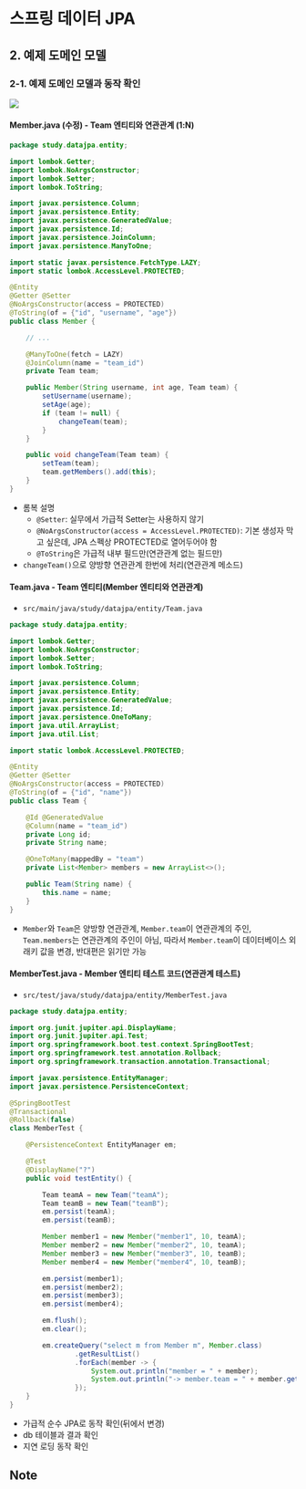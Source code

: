 # 스프링 데이터 JPA

## 2. 예제 도메인 모델

### 2-1. 예제 도메인 모델과 동작 확인

![](https://i.ibb.co/TmPmhPS/bandicam-2021-07-21-18-45-41-876.jpg)

#### Member.java (수정) - Team 엔티티와 연관관계 (1:N)

```java
package study.datajpa.entity;

import lombok.Getter;
import lombok.NoArgsConstructor;
import lombok.Setter;
import lombok.ToString;

import javax.persistence.Column;
import javax.persistence.Entity;
import javax.persistence.GeneratedValue;
import javax.persistence.Id;
import javax.persistence.JoinColumn;
import javax.persistence.ManyToOne;

import static javax.persistence.FetchType.LAZY;
import static lombok.AccessLevel.PROTECTED;

@Entity
@Getter @Setter
@NoArgsConstructor(access = PROTECTED)
@ToString(of = {"id", "username", "age"})
public class Member {

    // ...

    @ManyToOne(fetch = LAZY)
    @JoinColumn(name = "team_id")
    private Team team;

    public Member(String username, int age, Team team) {
        setUsername(username);
        setAge(age);
        if (team != null) {
            changeTeam(team);
        }
    }

    public void changeTeam(Team team) {
        setTeam(team);
        team.getMembers().add(this);
    }
}

```

* 롬복 설명
    * `@Setter`: 실무에서 가급적 Setter는 사용하지 않기
    * `@NoArgsConstructor(access = AccessLevel.PROTECTED)`: 기본 생성자 막고 싶은데, JPA 스펙상 PROTECTED로 열어두어야 함
    * `@ToString`은 가급적 내부 필드만(연관관계 없는 필드만)
* `changeTeam()`으로 양방향 연관관계 한번에 처리(연관관계 메소드)

#### Team.java - Team 엔티티(Member 엔티티와 연관관계)

* `src/main/java/study/datajpa/entity/Team.java`

```java
package study.datajpa.entity;

import lombok.Getter;
import lombok.NoArgsConstructor;
import lombok.Setter;
import lombok.ToString;

import javax.persistence.Column;
import javax.persistence.Entity;
import javax.persistence.GeneratedValue;
import javax.persistence.Id;
import javax.persistence.OneToMany;
import java.util.ArrayList;
import java.util.List;

import static lombok.AccessLevel.PROTECTED;

@Entity
@Getter @Setter
@NoArgsConstructor(access = PROTECTED)
@ToString(of = {"id", "name"})
public class Team {

    @Id @GeneratedValue
    @Column(name = "team_id")
    private Long id;
    private String name;

    @OneToMany(mappedBy = "team")
    private List<Member> members = new ArrayList<>();

    public Team(String name) {
        this.name = name;
    }
}

```

* `Member`와 `Team`은 양방향 연관관계, `Member.team`이 연관관계의 주인, `Team.members`는 연관관계의 주인이 아님, 따라서 `Member.team`이 데이터베이스 외래키 값을
  변경, 반대편은 읽기만 가능

#### MemberTest.java - Member 엔티티 테스트 코드(연관관계 테스트)

* `src/test/java/study/datajpa/entity/MemberTest.java`

```java
package study.datajpa.entity;

import org.junit.jupiter.api.DisplayName;
import org.junit.jupiter.api.Test;
import org.springframework.boot.test.context.SpringBootTest;
import org.springframework.test.annotation.Rollback;
import org.springframework.transaction.annotation.Transactional;

import javax.persistence.EntityManager;
import javax.persistence.PersistenceContext;

@SpringBootTest
@Transactional
@Rollback(false)
class MemberTest {

    @PersistenceContext EntityManager em;

    @Test
    @DisplayName("?")
    public void testEntity() {

        Team teamA = new Team("teamA");
        Team teamB = new Team("teamB");
        em.persist(teamA);
        em.persist(teamB);

        Member member1 = new Member("member1", 10, teamA);
        Member member2 = new Member("member2", 10, teamA);
        Member member3 = new Member("member3", 10, teamB);
        Member member4 = new Member("member4", 10, teamB);

        em.persist(member1);
        em.persist(member2);
        em.persist(member3);
        em.persist(member4);

        em.flush();
        em.clear();

        em.createQuery("select m from Member m", Member.class)
                .getResultList()
                .forEach(member -> {
                    System.out.println("member = " + member);
                    System.out.println("-> member.team = " + member.getTeam());
                });
    }
}
```

* 가급적 순수 JPA로 동작 확인(뒤에서 변경)
* db 테이블과 결과 확인
* 지연 로딩 동작 확인

## Note